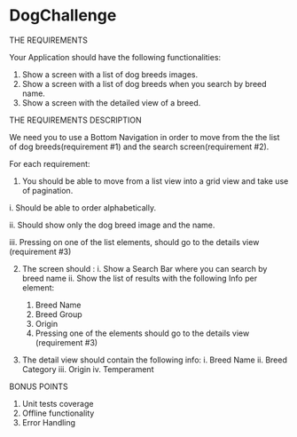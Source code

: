 # DogChallenge

THE REQUIREMENTS

Your Application should have the following functionalities:
1. Show a screen with a list of dog breeds images.
2. Show a screen with a list of dog breeds when you search by breed name.
3. Show a screen with the detailed view of a breed.


THE REQUIREMENTS DESCRIPTION

We need you to use a Bottom Navigation in order to move from the the list of dog
breeds(requirement #1) and the search screen(requirement #2).

For each requirement:

1. You should be able to move from a list view into a grid view and take use of pagination.


  i. Should be able to order alphabetically.
  
  ii. Should show only the dog breed image and the name.
  
  iii. Pressing on one of the list elements, should go to the details view (requirement #3)
  
2. The screen should :
  i. Show a Search Bar where you can search by breed name
  ii. Show the list of results with the following Info per element:
    1. Breed Name
    2. Breed Group
    3. Origin
    4. Pressing one of the elements should go to the details view (requirement #3)
    
3. The detail view should contain the following info:
  i. Breed Name
  ii. Breed Category
  iii. Origin
  iv. Temperament

BONUS POINTS
1. Unit tests coverage
2. Offline functionality
3. Error Handling
